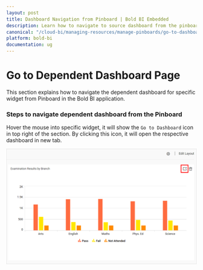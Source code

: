 ```yaml
---
layout: post
title: Dashboard Navigation from Pinboard | Bold BI Embedded
description: Learn how to navigate to source dashboard from the pinboard in Bold BI Embedded. Pinboard is a collection of widgets from various dashboards pinned to it. 
canonical: "/cloud-bi/managing-resources/manage-pinboards/go-to-dashboard/"
platform: bold-bi
documentation: ug
---
```


# Go to Dependent Dashboard Page

This section explains how to navigate the dependent dashboard for specific widget from Pinboard in the Bold BI application.

### Steps to navigate dependent dashboard from the Pinboard

Hover the mouse into specific widget, it will show the `Go to Dashboard` icon in top right of the section. By clicking this icon, it will open the respective dashboard in new tab.

![Go to Dashboard](/static/assets/embedded/managing-resources/manage-pinboards/images/navigate-dashboard.png#width=50%)